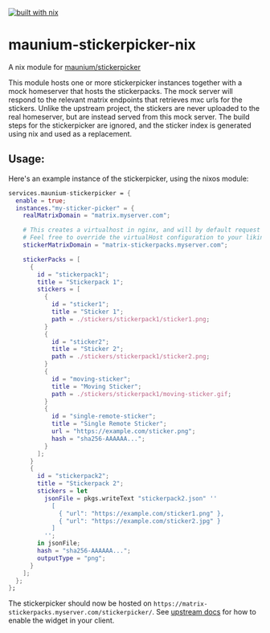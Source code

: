 [![built with nix](https://builtwithnix.org/badge.svg)](https://builtwithnix.org)

# maunium-stickerpicker-nix

A nix module for [maunium/stickerpicker][maunium-stickerpicker]

This module hosts one or more stickerpicker instances together with a mock homeserver that hosts the stickerpacks.
The mock server will respond to the relevant matrix endpoints that retrieves mxc urls for the stickers.
Unlike the upstream project, the stickers are never uploaded to the real homeserver, but are instead served from this mock server.
The build steps for the stickerpicker are ignored, and the sticker index is generated using nix and used as a replacement.

## Usage:

Here's an example instance of the stickerpicker, using the nixos module:

```nix
services.maunium-stickerpicker = {
  enable = true;
  instances."my-sticker-picker" = {
    realMatrixDomain = "matrix.myserver.com";

    # This creates a virtualhost in nginx, and will by default request Let's Encrypt certificates
    # Feel free to override the virtualHost configuration to your liking
    stickerMatrixDomain = "matrix-stickerpacks.myserver.com";

    stickerPacks = [
      {
        id = "stickerpack1";
        title = "Stickerpack 1";
        stickers = [
          {
            id = "sticker1";
            title = "Sticker 1";
            path = ./stickers/stickerpack1/sticker1.png;
          }
          {
            id = "sticker2";
            title = "Sticker 2";
            path = ./stickers/stickerpack1/sticker2.png;
          }
          {
            id = "moving-sticker";
            title = "Moving Sticker";
            path = ./stickers/stickerpack1/moving-sticker.gif;
          }
          {
            id = "single-remote-sticker";
            title = "Single Remote Sticker";
            url = "https://example.com/sticker.png";
            hash = "sha256-AAAAAA...";
          }
        ];
      }
      {
        id = "stickerpack2";
        title = "Stickerpack 2";
        stickers = let
          jsonFile = pkgs.writeText "stickerpack2.json" ''
            [
              { "url": "https://example.com/sticker1.png" },
              { "url": "https://example.com/sticker2.jpg" }
            ]
          '';
        in jsonFile;
        hash = "sha256-AAAAAA...";
        outputType = "png";
      }
    ];
  };
};
```

The stickerpicker should now be hosted on `https://matrix-stickerpacks.myserver.com/stickerpicker/`.
See [upstream docs](https://github.com/maunium/stickerpicker/wiki/Enabling-the-widget) for how to enable the widget in your client.

[maunium-stickerpicker]: https://github.com/maunium/stickerpicker
